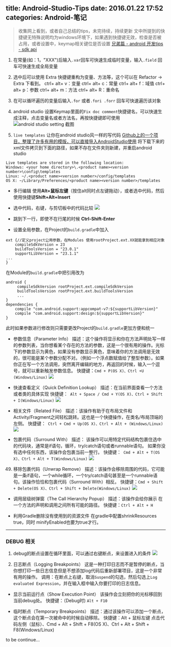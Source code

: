 title: Android-Studio-Tips
date: 2016.01.22 17:52
categories: Android-笔记
---
>收集网上看到，或者自己总结的tips，未完待续，持续更新 
文中所提到的快捷键无特殊说明均为windows环境下，如果遇到快捷键无效，检查是否被占用，或者设置中，keymap相关键位是否设置
[兄弟篇 - android 开发tips - sdk api](http://www.jianshu.com/p/adfa519756b1)


1. 在常量(如：1，"XXX")后输入`.var`回车可快速生成临时变量，输入`.field` 回车可快速生成全局变量 

1. 选中后可以使用 Extra 快捷键重构为变量、方法等，这个可以在 Refactor -> Extra 下看到。
ctrl+ alt+ v：变量
ctrl+ alt+ c：常量
ctrl+ alt+ f：域值
ctrl+ alt+ p：参数
ctrl+ alt+ m：方法
ctrl+ alt+ R：重命名
1. 在可以循环遍历的变量后输入`.for` 或者`.fori .forr` 回车可快速遍历该对象
 
1. android studio 设置Keymap里面的`Fix doc comment`快捷键名，可以快速生成注释，点击变量名或者方法名，再按快捷键即可使用
![android studio setting 截图](http://upload-images.jianshu.io/upload_images/1181400-053142c8e142011e.png?imageMogr2/auto-orient/strip%7CimageView2/2/w/1240)
 
1. `live templates` 让你在android studio风一样的写代码 [Github上的一个项目，整理了许多有用的模版，可以直接导入AndroidStudio使用]( https://github.com/keyboardsurfer/idea-live-templates)
将下载下来的xml文件拷贝到下面的路径，如果不存在文件夹则新建，并重启android studio
```
Live templates are stored in the following location:
Windows: <your home directory>\.<product name><version number>\config\templates
Linux: ~/.<product name><version number>/config/templates
OS X: ~/Library/Preferences/<product name><version number>/templates
```

* 多行编辑 使用**Alt+鼠标左键**（按住alt同时点左键拖动），或者选中代码，然后使用快捷键**Shift+Alt+Insert﻿**
 
* 选中代码，右键，与剪切板中的代码比较 
![](https://camo.githubusercontent.com/98f603e75700d5099ab27205bdf8fc065c272ab2/68747470733a2f2f6c68362e676f6f676c6575736572636f6e74656e742e636f6d2f2d3672446e386b4c375067772f56436c454d31336f594b492f41414141414141414e306f2f4a576964755731705773552f773531392d683236352d6e6f2f33342d636f6d7061726577697468636c6970626f6172642e676966)

* 跳到下一行，即使不在行尾的时候 **Ctrl-Shift-Enter﻿**
 
* 设置全局参数，在Project的`build.gradle`中加入
```
ext {//定义project公用参数，在Modules 使用rootProject.ext.XX就能拿到相应对象
    compileSdkVersion = 23
    buildToolsVersion = "23.0.1"
    supportLibVersion = "23.1.1"
...
}
```
在Module的`build.gradle`中把引用改为
```
android {   
     compileSdkVersion rootProject.ext.compileSdkVersion
     buildToolsVersion rootProject.ext.buildToolsVersion
     ...
}
dependencies { 
    compile "com.android.support:appcompat-v7:${supportLibVersion}"
    compile "com.android.support:design:${supportLibVersion}" 
}
```
此时如果参数进行修改则只需要更改Project的`build.gradle`更加方便和统一

* 参数信息（Parameter Info）
描述：这个操作将显示和你在方法声明处写一样的参数列表，当你想看某个存在的方法的参数，这是一个很有用的操作。光标下的参数显示为黄色，如果没有参数显示黄色，意味着你的方法调用是无效的，很可能是某个参数分配不对。（例如一个浮点数赋值给了整型参数）。如果你正在写一个方法调用，突然离开编辑的地方，再返回的时候，输入一个逗号，就可以重新触发参数信息。
快捷键：`Cmd + P(OS X)、Ctrl +U (Windows/Linux)`
![](http://upload-images.jianshu.io/upload_images/1181400-b56de291add6bb32?imageMogr2/auto-orient/strip)

* 快速查看定义（Quick Definition Lookup）
描述：在当前界面查看一个方法或者类的具体实现 
快捷键：`
Alt + Space / Cmd + Y(OS X)、Ctrl + Shift + I(Windows/Linux)`
![](http://upload-images.jianshu.io/upload_images/1181400-638260362d0bc43d?imageMogr2/auto-orient/strip)
 
*  相关文件（Related File）
描述：该操作有助于在布局文件和Activity/Fragment之间轻松跳转。这也是一个快捷操作，在类名/布局顶端的左侧。
快捷键：`
Ctrl + Cmd + Up(OS X)、Ctrl + Alt + (Windows/Linux)`
![](http://upload-images.jianshu.io/upload_images/1181400-65cf75af3a8d2059?imageMogr2/auto-orient/strip)

* 包裹代码（Surround With）
描述： 该操作可以用特定代码结构包裹住选中的代码块，通常是if语句，循环，try/catch语句或者runnable语句。 
如果你没有选中任何东西，该操作会包裹当前一整行。
快捷键：`
Cmd + Alt + T(OS X)、Ctrl + Alt + T(Windows/Linux)`
![](http://upload-images.jianshu.io/upload_images/1181400-1094ce6c09a435fe?imageMogr2/auto-orient/strip)

49. 移除包裹代码（Unwrap Remove）
描述：该操作会移除周围的代码，它可能是一条if语句，一个while循环，一个try/catch语句甚至是一个runnable语句。该操作恰恰和包裹代码（Surround With）相反。
快捷键：`Cmd + Shift + Delete(OS X)、Ctrl + Shift + Delete(Windows/Linux)`
![](http://upload-images.jianshu.io/upload_images/1181400-24f01ac84b4b82dd?imageMogr2/auto-orient/strip)

* 调用层级树弹窗（The Call Hierarchy Popup）
描述：该操作会给你展示 在一个方法的声明和调用之间所有可能的路径。
快捷键：`Ctrl + Alt + H`

* 利用Gradle删除没有使用到的资源文件
在gradle中配置shrinkResources true，同时 minifyEnabled也要为true才行。

---
### DEBUG 相关
1. debug的断点设置在循环里面，可以通过右键断点，来设置进入的条件 
![](https://camo.githubusercontent.com/c7529147fed09597ed30b559e560ae9e997f9987/68747470733a2f2f6c68362e676f6f676c6575736572636f6e74656e742e636f6d2f2d70396b364a694e4c516d592f5642417765666c726b59492f41414141414141414e58382f67436175666a47626431632f773531342d683236342d6e6f2f32322d636f6e646974696f6e616c627265616b706f696e742e676966)

1. 日志断点（Logging Breakpoints）
 这是一种打印日志而不是暂停的断点，当你想打印一些日志信息但是不想添加log代码后重新部署项目，这是一个非常有用的操作。
调用：在断点上右键，取消`Suspend`的勾选，然后勾选上`Log evaluated Expression`，并在输入框中输入你要打印的日志信息。

*  显示当前运行点（Show Execution Point）
该操作会立刻把你的光标移回到当前debug处。
快捷键：（Debug时) `Alt + F10`

* 临时断点（Temporary Breakpoints）
描述：通过该操作可以添加一个断点，这个断点会在第一次被命中的时候自动移除。
快捷键：Alt + 鼠标左键 点击代码左侧（鼠标）、Cmd + Alt + 
Shift + F8(OS X)、Ctrl + Alt + Shift + F8(Windows/Linux)


to be continue...
